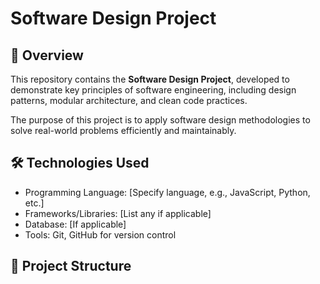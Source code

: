 # Software Design Project

## 📌 Overview

This repository contains the **Software Design Project**, developed to demonstrate key principles of software engineering, including design patterns, modular architecture, and clean code practices.

The purpose of this project is to apply software design methodologies to solve real-world problems efficiently and maintainably.

## 🛠️ Technologies Used

- Programming Language: [Specify language, e.g., JavaScript, Python, etc.]
- Frameworks/Libraries: [List any if applicable]
- Database: [If applicable]
- Tools: Git, GitHub for version control

## 📂 Project Structure


